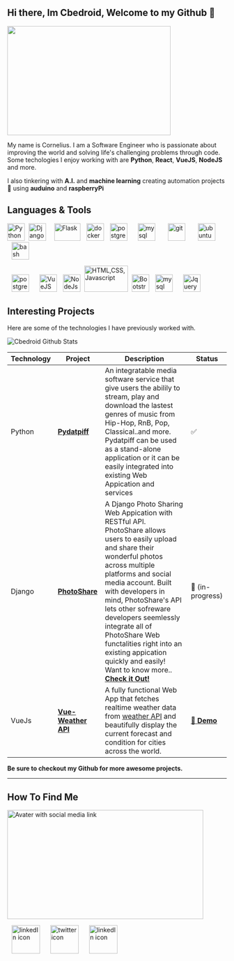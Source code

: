 ## Hi there, Im Cbedroid, Welcome to my Github 👋

<img src="https://user-images.githubusercontent.com/54720725/105557784-0cf66680-5cdb-11eb-84c9-0498e80d2ec7.png" width="375" height="250px">

My name is Cornelius. I am a Software Engineer who is passionate about improving the world and solving life's challenging problems through code. Some techologies I enjoy working with are **Python**, **React**, **VueJS**, **NodeJS** and more. 

I also tinkering with **A.I.** and **machine learning** creating automation projects :robot:  using  **auduino** and **raspberryPi** 


## Languages & Tools 

<p>
	<img title="Python"   src="https://i.imgur.com/kYqNRW2.png" width="40" height="40"/>
 	<img title="Django"   src="https://automationpanda.files.wordpress.com/2017/09/django-logo-negative.png" width="40" height="40" hspace="5"/>
	<img title="Flask"    src="https://www.pngkey.com/png/detail/98-985032_flask-logo-flask-python-icon.png" width="60" height="40" hspace="10"/>
        <img title="Docker"   src="https://i.imgur.com/O1dfbU2.png" alt="docker" width="40" height="40"/>
	<img title="Postgres" src="https://www.fullstackpython.com/img/logos/postgresql.jpg" alt="postgres" width="40" height="40" hspace="10"/>
	<img title="Mysql"    src="https://i.imgur.com/DG1ai5x.png" alt="mysql"  width="40" height="40" hspace="10"/>
 	<img title="Git"      src="https://miro.medium.com/max/3200/1*8fPMdk2Cd5iJQ7dI7jXCbA.jpeg" alt="git"  width="40" height="40" hspace="15"/>
	<img title="Ubuntu"   src="https://i.imgur.com/wiYdaql.png" alt="ubuntu"  width="40" height="40" hspace="10"/>
	<img title="Bash"     src="https://i.imgur.com/8ChUMCl.png" alt="bash" width="40" height="40" hspace="10"/>
</p>

<p>
	<img title="React" src="https://cdn.iconscout.com/icon/free/png-512/react-1-282599.png" alt="postgres" width="40" height="40" hspace="10"/>
	<img title="VueJS" src="https://vuejs.org/images/logo.png" width="40" height="40" hspace="10"/>
	<img title="NodeJS" src="https://icon-library.com/images/node-js-icon/node-js-icon-8.jpg" alt="NodeJs" width="40" height="40"/>
	<img title="HTML,CSS,Javascript" src="https://user-images.githubusercontent.com/30186107/29488525-f55a69d0-84da-11e7-8a39-5476f663b5eb.png" width="100" height="60" hspace="5"/>
        <img title="Bootstrap" src="https://miro.medium.com/max/1024/0*HHrmGxvASDOUhNc-.png" width="40" height="40"/>
	<img title="Sass" src="https://images.iambacon.co.uk/blog/sass.png" alt="mysql" width="40" height="40" hspace="10"/>
	<img title="Jquery" src="https://www.programmingscripts.com/wp-content/uploads/2016/01/jquery-icon.png"  width="40" height="40" hspace="10"/>   
</p>


## Interesting Projects

Here are some of the technologies I have previously worked with.

<img src="https://github-readme-stats.vercel.app/api?username=cbedroid&show_icons=true&theme=tokyonight"  alt="Cbedroid Github Stats" >

| Technology | Project | Description | Status|
------| ------|-----|-------|
Python | [**Pydatpiff**](https://github.com/cbedroid/pydatpiff) | An integratable media software service that give users the abilily to stream, play and download the lastest genres of music from Hip-Hop, RnB, Pop, Classical..and more. Pydatpiff can be used as a stand-alone application or it can be easily integrated into existing Web Appication and services  | :white_check_mark: 
Django | [**PhotoShare**](https://github.com/cbedroid/Photo-Share) | A Django Photo Sharing Web Appication with RESTful API. PhotoShare allows users to easily upload and share their wonderful photos across multiple platforms and social media account. Built with developers in mind, PhotoShare's API lets other sofreware developers seemlessly integrate all of PhotoShare Web functalities right into an existing appication quickly and easily! Want to know more.. [**Check it Out!**](https://github.com/cbedroid/Photo-Share/) | :construction: (in-progress) |
VueJs | [**Vue-Weather API**](https://github.com/cbedroid/vue-weather-app)| A fully functional Web App that fetches realtime weather data from [weather API](https://openweathermap.org/api) and beautifully display the current forecast and condition for cities across the world. | <a href="https://cbedroid.github.io/vue-weather-app/" target="_blank"> :rocket: **Demo**</a> |
  
__Be sure to checkout my Github for more awesome projects.__

---


## How To Find Me 
<img src="https://user-images.githubusercontent.com/54720725/105565664-eeea2f80-5cf5-11eb-9294-b7355a0d10a1.png" alt="Avater with social media link" align="center" width="450" height="250" >

<p>
	<a title="Cornelius" href="https://www.linkedin.com/in/cornelius-brooks/" target="_blank"> <img src="https://cdn4.iconfinder.com/data/icons/social-media-icons-the-circle-set/48/linkedin_circle-512.png" alt="linkedIn icon" width="65" height=65"  hspace="10"></a>
	<a title="@cbedroid" href="https://www.twitter.com/cbedroid" target="_blank"> <img src="https://cdn3.iconfinder.com/data/icons/social-media-circle/512/circle-twitter-512.png" alt="twitter icon" width="65" height="65"  hspace="10"></a>	
	 <a title="Cornelius" href="https://www.youtube.com/channel/UCGPgoafyqSeEbYLkjvpFlDA" target="_blank"> <img src="https://sdpmanagement.com/images/YouTube.png" alt="linkedIn icon" width="65" height=65"  hspace="10"></a>

</p>

<!--
**cbedroid/cbedroid** is a ✨ _special_ ✨ repository because its `README.md` (this file) appears on your GitHub profile.

Here are some ideas to get you started:

- 🔭 I’m currently working on ...
- 🌱 I’m currently learning 
- 👯 I’m looking to collaborate on ...
- 🤔 I’m looking for help with ...
- 💬 Ask me about ...
- 📫 How to reach me: ...
- 😄 Pronouns: ...
- ⚡ Fun fact: ...
-->

